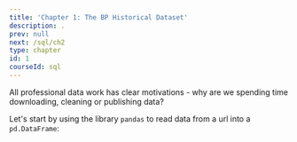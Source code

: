 ```yaml
---
title: 'Chapter 1: The BP Historical Dataset'
description: .
prev: null
next: /sql/ch2
type: chapter
id: 1
courseId: sql
---
```



<exercise id="1" title="Motivation" >

All professional data work has clear motivations - why are we spending time downloading, cleaning or publishing data?

</exercise>

<exercise id="2" title="Loading the BP Historical Dataset with pandas" >

Let's start by using the library `pandas` to read data from a url into a `pd.DataFrame`:

<codeblock id="01_01"></codeblock>

</exercise>

<exercise id="3" title="Exploring the BP Historical Dataset">


<codeblock id="01_02"></codeblock>

</exercise>
